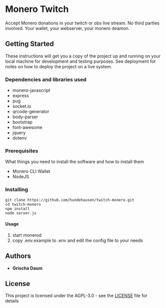 # Monero Twitch

Accept Monero donations in your twitch or obs live stream. No third parties involved. Your wallet, your webserver, your monero deamon.

## Getting Started

These instructions will get you a copy of the project up and running on your local machine for development and testing purposes. See deployment for notes on how to deploy the project on a live system.

### Dependencies and libraries used

* monero-javascript
* express
* pug
* socket.io
* qrcode-generator
* body-parser
* bootstrap
* font-awesome
* jquery
* dotenv

### Prerequisites

What things you need to install the software and how to install them

* Monero CLI Wallet
* NodeJS

### Installing

```
git clone https://github.com/hundehausen/twitch-monero.git
cd twitch-monero
npm install
node server.js
```

#### Usage

1. start monerod
1. copy .env.example to .env and edit the config file to your needs

## Authors

* **Grischa Daum**

## License

This project is licensed under the AGPL-3.0 - see the [LICENSE](LICENSE) file for details
